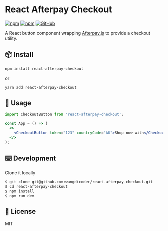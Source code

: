 # React Afterpay Checkout

[![npm](https://img.shields.io/npm/v/react-afterpay-checkout.svg?style=flat-square)](https://www.npmjs.com/package/react-afterpay-checkout)
[![npm](https://img.shields.io/npm/dm/react-afterpay-checkout.svg?style=flat-square)](https://www.npmjs.com/package/react-afterpay-checkout)
[![GitHub](https://img.shields.io/github/license/wangdicoder/react-afterpay-checkout?style=flat-square)](https://github.com/wangdicoder/react-afterpay-checkout/blob/master/LICENSE)

A React button component wrapping [Afterpay.js](https://developers.afterpay.com/afterpay-online/reference#javascript-afterpayjs) to provide a checkout utility.

## 📦 Install

```bash
npm install react-afterpay-checkout
```

or

```bash
yarn add react-afterpay-checkout
```

## 🔨 Usage

```jsx
import CheckoutButton from 'react-afterpay-checkout';

const App = () => (
  <>
    <CheckoutButton token="123" countryCode="AU">Shop now with</CheckoutButton>
  </>
);
```

## ⌨️ Development

Clone it locally

```bash
$ git clone git@github.com:wangdicoder/react-afterpay-checkout.git
$ cd react-afterpay-checkout
$ npm install
$ npm run dev
```

## 📄 License

MIT

